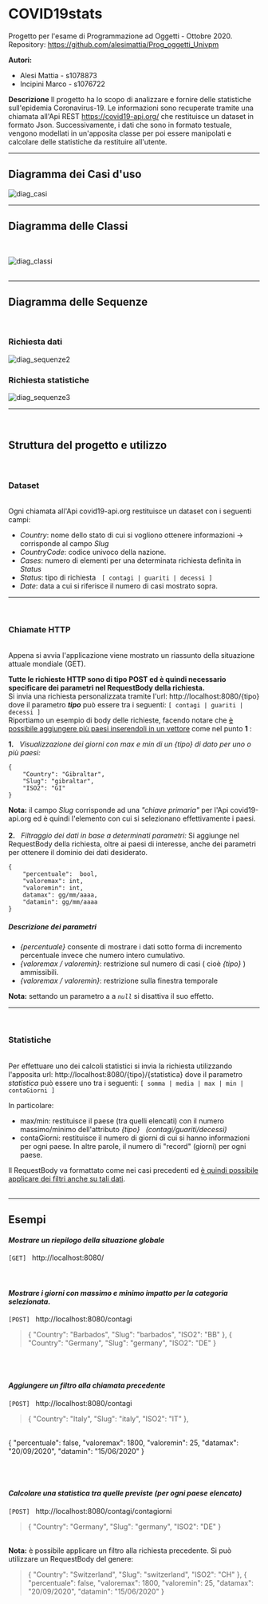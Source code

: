 # COVID19stats
Progetto per l'esame di Programmazione ad Oggetti - Ottobre 2020.
Repository: https://github.com/alesimattia/Prog_oggetti_Univpm

**Autori:** 
- Alesi Mattia - s1078873
- Incipini Marco - s1076722

**Descrizione**
Il progetto ha lo scopo di analizzare e fornire delle statistiche sull'epidemia Coronavirus-19.
Le informazioni sono recuperate tramite una chiamata all'Api REST https://covid19-api.org/  che restituisce un dataset in formato Json.
Successivamente, i dati che sono in formato testuale, vengono modellati in un'apposita classe per poi essere manipolati e calcolare delle statistiche da restituire all'utente.  

---
## Diagramma dei Casi d'uso
![diag_casi](/diagramma_casi.png)

---
## Diagramma delle Classi
<br>

![diag_classi](/diagramma_classi.png)
<br><br>

---
## Diagramma delle Sequenze
<br>

### Richiesta dati
![diag_sequenze2](/diagramma_sequenze.png)
<br>

### Richiesta statistiche
![diag_sequenze3](/diagramma_sequenze_stat.png)

---
<br>

## Struttura del progetto e utilizzo
<br>

### Dataset

\
Ogni chiamata all'Api covid19-api.org restituisce un dataset con i seguenti campi:

- *Country*: nome dello stato di cui si vogliono ottenere informazioni -> corrisponde al campo *Slug* 
- *CountryCode*: codice univoco della nazione.
- *Cases*: numero di elementi per una determinata richiesta definita in &nbsp; *Status*
- *Status*: tipo di richiesta &nbsp; `[ contagi | guariti | decessi ]`
- *Date*: data a cui si riferisce il numero di casi mostrato sopra.

---
<br>

### Chiamate HTTP

\
Appena si avvia l'applicazione viene mostrato un riassunto della situazione attuale mondiale (GET).

**Tutte le richieste HTTP sono di tipo POST ed è quindi necessario specificare dei parametri nel RequestBody della richiesta.**
\
Si invia una richiesta personalizzata tramite l'url:  http://localhost:8080/{tipo}
dove il parametro ***tipo*** può essere tra i seguenti:
`[ contagi | guariti | decessi ]`
\
Riportiamo un esempio di body delle richieste, facendo notare che 
<u>è possibile aggiungere più paesi inserendoli in un vettore</u> come nel punto **1** :

**1.**  &nbsp; *Visualizzazione dei giorni con max e min di un {tipo} di dato per uno o più paesi:*	
```
{ 
    "Country": "Gibraltar",
    "Slug": "gibraltar",
    "ISO2": "GI"
}
```

**Nota:** il campo *Slug* corrisponde ad una *"chiave primaria"* per l'Api covid19-api.org ed è quindi l'elemento con cui si selezionano effettivamente i paesi.
\
\
**2.**  &nbsp; *Filtraggio dei dati in base a determinati parametri:*
Si aggiunge nel RequestBody della richiesta, oltre ai paesi di interesse, anche dei parametri per ottenere il dominio dei dati desiderato.

```
{
    "percentuale":  bool,
    "valoremax": int,
    "valoremin": int,
    datamax": gg/mm/aaaa,
    "datamin": gg/mm/aaaa
}
```
##### Descrizione dei parametri
* *{percentuale}* consente di mostrare i dati sotto forma di incremento percentuale invece che numero intero cumulativo.
* *{valoremax / valoremin}*: restrizione sul numero di casi ( cioè *{tipo}* ) ammissibili.
* *{valoremax / valoremin}*: restrizione sulla finestra temporale

**Nota:** settando un parametro a a *`null`* si disattiva il suo effetto.

---
<br>

### Statistiche

\
Per effettuare uno dei calcoli statistici si invia la richiesta utilizzando l'apposita url: http://localhost:8080/{tipo}/{statistica}
dove il parametro *statistica* può essere uno tra i seguenti:
`[ somma | media | max | min | contaGiorni ]`

In particolare:
- max/min: restituisce il paese (tra quelli elencati) con il numero massimo/minimo dell'attributo *{tipo} &nbsp; (contagi/guariti/decessi)*
- contaGiorni: restituisce il numero di giorni di cui si hanno informazioni per ogni paese. 
In altre parole, il numero di "record" (giorni) per ogni paese.

Il RequestBody va formattato come nei casi precedenti ed <u>è quindi possibile applicare dei filtri anche su tali dati</u>.
<br><br>

---
## Esempi
#### *Mostrare un riepilogo della situazione globale*
`[GET]` &nbsp; http://localhost:8080/ 
<br><br><br>

#### *Mostrare i giorni con massimo e minimo impatto per la categoria selezionata.*
`[POST]` &nbsp; http://localhost:8080/contagi

>{
	"Country": "Barbados",
	"Slug": "barbados",
	"ISO2": "BB"
},
{
	"Country": "Germany",
	"Slug": "germany",
	"ISO2": "DE"
}

<br><br>

#### *Aggiungere un filtro alla chiamata precedente* 
`[POST]` &nbsp; http://localhost:8080/contagi

>{
	"Country": "Italy",
	"Slug": "italy",
	"ISO2": "IT"
},
<br>
{
	"percentuale": false,
	"valoremax": 1800,
	"valoremin": 25,
	"datamax": "20/09/2020",
	"datamin": "15/06/2020"
}

<br><br>

#### *Calcolare una statistica tra quelle previste (per ogni paese elencato)*
`[POST]` &nbsp; http://localhost:8080/contagi/contagiorni

>{
	"Country": "Germany",
	"Slug": "germany",
	"ISO2": "DE"
}

\
**Nota:** è possibile applicare un filtro alla richiesta precedente. 
Si può utilizzare un RequestBody del genere:

>{
	"Country": "Switzerland",
	"Slug": "switzerland",
	"ISO2": "CH"
},
{
	"percentuale": false,
	"valoremax": 1800,
	"valoremin": 25,
	"datamax": "20/09/2020",
	"datamin": "15/06/2020"
}
